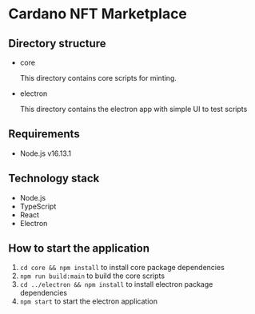 # Cardano NFT Marketplace

## Directory structure

- core

  This directory contains core scripts for minting.

- electron

  This directory contains the electron app with simple UI to test scripts
  
## Requirements

- Node.js v16.13.1

## Technology stack

- Node.js
- TypeScript
- React
- Electron

## How to start the application

1. `cd core && npm install` to install core package dependencies
2. `npm run build:main` to build the core scripts
3. `cd ../electron && npm install` to install electron package dependencies
4. `npm start` to start the electron application
